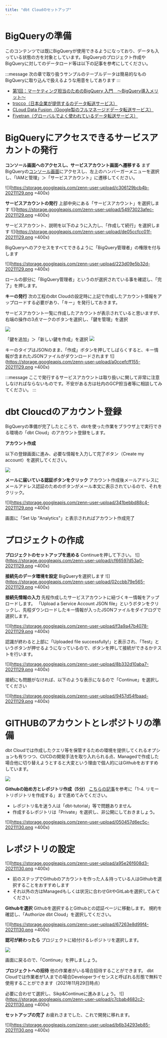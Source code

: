```yaml
---
title: "dbt Cloudのセットアップ"
---
```

# BigQueryの準備
このコンテンツでは既にBigQueryが使用できるようになっており、データも入っている状態の方を対象としています。BigQueryのプロジェクト作成やBigQueryに対してのデータロード等は以下の記事を参考にしてください。

:::message
次の章で取り扱うサンプルのテーブルデータは簡易的なものBigQueryに取り込んで扱えるような用意をしてあります
:::

- [第1回：マーケティング担当のためのBigQuery 入門　～BigQuery導入メリット～](https://azkk.co.jp/bigquery_for_marketer_01_merit)
- [trocco（日本企業が提供するのデータ転送サービス）](https://trocco.io/lp/index.html)
- [CLoud Data Fusion（Google製のフルマネージドデータ転送サービス）](https://cloud.google.com/data-fusion/?hl=ja)
- [Fivetran（グローバルでよく使われているデータ転送サービス）](https://classmethod.jp/partner/fivetran/)

# BigQueryにアクセスできるサービスアカントの発行

**コンソール画面へのアクセスし、サービスアカウント画面へ遷移する**
まずBigQueryの[コンソール画面](https://console.cloud.google.com/)にアクセスし、左上のハンバーガーメニューを選択し、「IAMと管理」＞「サービスアカウント」に遷移してください。

![](https://storage.googleapis.com/zenn-user-upload/c306129bcb4b-20211129.png =400x)

**サービスアカウントの発行**
上部中央にある「サービスアカウント」を選択します
![](https://storage.googleapis.com/zenn-user-upload/54973023afec-20211129.png =400x)

サービスアカウント、説明を以下のように入力し、「作成して続行」を選択します
![](https://storage.googleapis.com/zenn-user-upload/de05ccfcc01f-20211129.png =400x)

BigQueryへのアクセスをすべてできるように「BigQuery管理者」の権限を付与します

![](https://storage.googleapis.com/zenn-user-upload/223d09e5b32d-20211129.png =400x)

ロールの部分に「BigQuery管理者」というのが選択されている事を確認し、「完了」を押します。

**キーの発行**
次の工程のdbt Cloudの設定時に上記で作成したアカウント情報をアップロードする必要があり、「キー」を発行しておきます。

サービスアカウント一覧に作成したアカウントが表示されていると思いますが、右端の操作の3点マークのボタンを選択し、「鍵を管理」を選択

![](https://storage.googleapis.com/zenn-user-upload/0b35868bd237-20211129.png)

「鍵を追加」＞「新しい鍵を作成」を選択
![](https://storage.googleapis.com/zenn-user-upload/f5d22e845401-20211129.png)

キーのタイプはJSONのまま、「作成」ボタンを押してしばらくすると、キー情報が含まれたJSONファイルがダウンロードされます
![](https://storage.googleapis.com/zenn-user-upload/a0ccefcff155-20211129.png =400x)

:::message
ここで発行するサービスアカウントは取り扱いに関して非常に注意しなければならないものです。不安がある方は社内のGCP担当者等に相談してみてください。
:::

# dbt Cloucdのアカウント登録
BigQueryの準備が完了したところで、dbtを使った作業をブラウザ上で実行できる環境の「dbt Cloud」のアカウント登録をします。

**アカウント作成**

以下の登録画面に進み、必要な情報を入力して完了ボタン（Create my account）を選択してください。

![](https://storage.googleapis.com/zenn-user-upload/e9c756f989a8-20211129.png)

**メールに届いている認証ボタンをクリック**
アカウント作成後メールアドレスにメールアドレス認証のためのボタンがメール本文に表示されているので、それをクリック。

![](https://storage.googleapis.com/zenn-user-upload/341bebbd88c4-20211129.png =400x)

画面に「Set Up "Analytics"」と表示されればアカウント作成完了

# プロジェクトの作成
**プロジェクトのセットアップを進める**
Continueを押して下さい。
![](https://storage.googleapis.com/zenn-user-upload/cf66597d53a0-20211129.png =400x)

**接続先のデータ環境を設定**
BigQueryを選択します
![](https://storage.googleapis.com/zenn-user-upload/02ccbb79e565-20211129.png =400x)

**接続先情報の入力**
先程作成したサービスアカウントに紐づくキー情報をアップロードします。
「Upload a Service Account JSON file」というボタンをクリックし、先程ダウンロードしたキー情報が入ったJSONファイルをダイアログで選択します。

![](https://storage.googleapis.com/zenn-user-upload/f3a9a47b4078-20211129.png =400x)

認識が終わると上部に「Uploaded file successfully!」と表示され、「Test」というボタンが押せるようになっているので、ボタンを押して接続ができるかテストを行います。

![](https://storage.googleapis.com/zenn-user-upload/8b332d10aba7-20211129.png =400x)

接続にも問題がなければ、以下のような表示になるので「Continue」を選択してください

![](https://storage.googleapis.com/zenn-user-upload/9457d54fbaad-20211129.png =400x)

# GITHUBのアカウントとレポジトリの準備
dbt Cloudでは作成したクエリ等を保管するための環境を提供してくれるオプションも有りつつ、CI/CDの開発手法を取り入れられる点、Managedで作成した場合他に切り替えようとすると大変という理由で個人的にはGithubをおすすめしています。

![](https://storage.googleapis.com/zenn-user-upload/bd0e200ab16d-20211130.png)

**Githubの始め方とレポジトリ作成（5分）**
[こちらの記事](https://tech-blog.rakus.co.jp/entry/20200529/git#1-3-GitHub%E3%81%AE%E3%82%A2%E3%82%AB%E3%82%A6%E3%83%B3%E3%83%88%E4%BD%9C%E6%88%90)を参考に「1-4. リモートリポジトリを作成する」まで進めてみてください。
- レポジトリ名を迷う人は「dbt-tutorial」等で問題ありません
- 作成するレポジトリは「Private」を選択し、非公開にしておきましょう。

![](https://storage.googleapis.com/zenn-user-upload/050457d6ec5c-20211130.png =400x)

# レポジトリの設定
![](https://storage.googleapis.com/zenn-user-upload/a95e26f608d3-20211130.png =400x)

- 前のステップでGithubのアカウントを作った人＆持っている人はGithubを選択することをおすすめします
- それ以外の方はManagedもしくは状況に合わせGitやGitLabを選択してみてください

**Githubを選択**
Githubを選択するとGithubとの認証ページに移動します。
規約を確認し、「Authorize dbt Cloud」を選択してください。

![](https://storage.googleapis.com/zenn-user-upload/67263e8d99f4-20211130.png =400x)

**認可が終わったら**
プロジェクトに紐付けるレポジトリを選択します。

![](https://storage.googleapis.com/zenn-user-upload/c1a68b772360-20211201.png)

画面に戻るので、「Continue」を押しましょう。

**プロジェクトへの招待**
他の作業者がいる場合招待することができます。
dbt Cloudでは作業者が1人までの場合Developerライセンスと呼ばれる形態で無料で使用することができます（2021年11月29日時点）

必要に合わせて選択し、Sikp&Continueに進みましょう。
![](https://storage.googleapis.com/zenn-user-upload/c7cbab4682c2-20211130.png =400x)

**セットアップの完了**
お疲れさまでした、これで開発に移れます。

![](https://storage.googleapis.com/zenn-user-upload/b6b34293eb85-20211130.png =400x)
